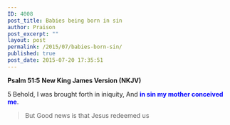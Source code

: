 ```yaml
---
ID: 4008
post_title: Babies being born in sin
author: Praison
post_excerpt: ""
layout: post
permalink: /2015/07/babies-born-sin/
published: true
post_date: 2015-07-20 17:35:51
---
```

<strong>Psalm 51:5</strong>
<strong> New King James Version (NKJV)</strong>

5 Behold, I was brought forth in iniquity,
And <strong><span style="color: #0000ff;">in sin my mother conceived me</span></strong>.
<blockquote>But Good news is that Jesus redeemed us</blockquote>